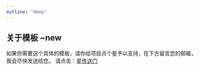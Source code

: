 ```yaml
---
outline: "deep"
---
```


## 关于模板 ~new

如果你需要这个具体的模板，请你给项目点个星予以支持，在下方留言您的邮箱，我会尽快发送给您。 请点击：[星传送门](https://github.com/ChenyCHENYU/Robot_Admin)

<ImgPreview src="manage/bd/2.png" title="后端工程师考核表" :blur="true"/>
